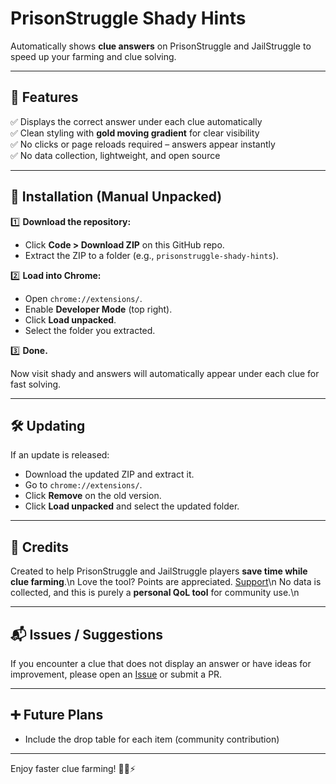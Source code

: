 # PrisonStruggle Shady Hints

Automatically shows **clue answers** on PrisonStruggle and JailStruggle to speed up your farming and clue solving.

---

## 📌 Features

✅ Displays the correct answer under each clue automatically  
✅ Clean styling with **gold moving gradient** for clear visibility  
✅ No clicks or page reloads required – answers appear instantly  
✅ No data collection, lightweight, and open source

---

## 🚀 Installation (Manual Unpacked)

1️⃣ **Download the repository:**

- Click **Code > Download ZIP** on this GitHub repo.
- Extract the ZIP to a folder (e.g., `prisonstruggle-shady-hints`).

2️⃣ **Load into Chrome:**

- Open `chrome://extensions/`.
- Enable **Developer Mode** (top right).
- Click **Load unpacked**.
- Select the folder you extracted.

3️⃣ **Done.**

Now visit shady
and answers will automatically appear under each clue for fast solving.

---

## 🛠️ Updating

If an update is released:

- Download the updated ZIP and extract it.
- Go to `chrome://extensions/`.
- Click **Remove** on the old version.
- Click **Load unpacked** and select the updated folder.

---

## 🩶 Credits

Created to help PrisonStruggle and JailStruggle players **save time while clue farming**.\n
Love the tool? Points are appreciated. [Support](https://prisonstruggle.com/profiles.php?id=45)\n
No data is collected, and this is purely a **personal QoL tool** for community use.\n

---

## 📬 Issues / Suggestions

If you encounter a clue that does not display an answer or have ideas for improvement, please open an [Issue](https://github.com/SCP766/shady-hints-for-prisonstruggle/issues) or submit a PR.

---

## ➕ Future Plans

- Include the drop table for each item (community contribution)

---

Enjoy faster clue farming! 🕵️‍♂️⚡
